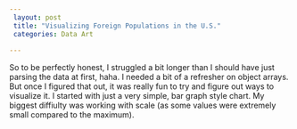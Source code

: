 ```yaml
---
 layout: post
 title: "Visualizing Foreign Populations in the U.S."
 categories: Data Art
 
---
```


So to be perfectly honest, I struggled a bit longer than I should have just parsing the data at first, haha. I needed a bit of a refresher on object arrays. But once I figured that out, it was really fun to try and figure out ways to visualize it. I started with just a very simple, bar graph style chart. My biggest diffiulty was working with scale (as some values were extremely small compared to the maximum). 





